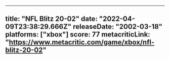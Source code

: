 
---
title: "NFL Blitz 20-02"
date: "2022-04-09T23:38:29.666Z"
releaseDate: "2002-03-18"
platforms: ["xbox"]
score: 77
metacriticLink: "https://www.metacritic.com/game/xbox/nfl-blitz-20-02"
---
